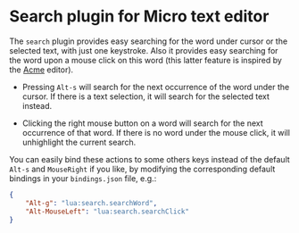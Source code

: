 # Search plugin for Micro text editor

The `search` plugin provides easy searching for the word under cursor
or the selected text, with just one keystroke. Also it provides easy
searching for the word upon a mouse click on this word (this latter
feature is inspired by the [Acme](http://acme.cat-v.org) editor).

* Pressing `Alt-s` will search for the next occurrence of the word under
  the cursor. If there is a text selection, it will search for the
  selected text instead.

* Clicking the right mouse button on a word will search for the next
  occurrence of that word. If there is no word under the mouse click,
  it will unhighlight the current search.

You can easily bind these actions to some others keys instead of the
default `Alt-s` and `MouseRight` if you like, by modifying the
corresponding default bindings in your `bindings.json` file, e.g.:

```json
{
    "Alt-g": "lua:search.searchWord",
    "Alt-MouseLeft": "lua:search.searchClick"
}
```
